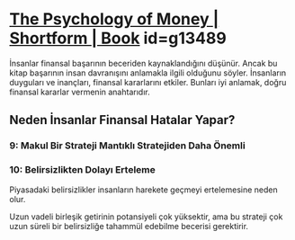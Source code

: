 
# [The Psychology of Money | Shortform | Book](https://www.shortform.com/app/book/the-psychology-of-money) id=g13489

İnsanlar finansal başarının beceriden kaynaklandığını düşünür. Ancak bu kitap başarının insan davranışını anlamakla ilgili olduğunu söyler. İnsanların duyguları ve inançları, finansal kararlarını etkiler. Bunları iyi anlamak, doğru finansal kararlar vermenin anahtarıdır.

## Neden İnsanlar Finansal Hatalar Yapar?

### 9: Makul Bir Strateji Mantıklı Stratejiden Daha Önemli

### 10: Belirsizlikten Dolayı Erteleme

Piyasadaki belirsizlikler insanların harekete geçmeyi ertelemesine neden olur.

Uzun vadeli birleşik getirinin potansiyeli çok yüksektir, ama bu strateji çok uzun süreli bir belirsizliğe tahammül edebilme becerisi gerektirir. 


